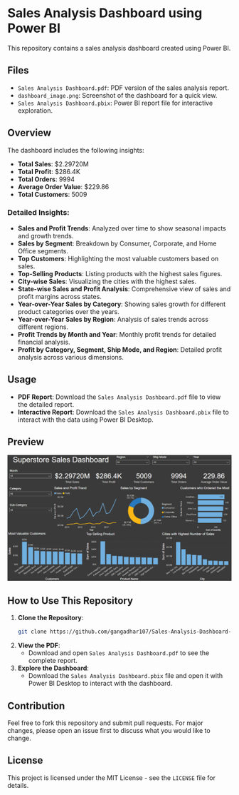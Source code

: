 # Sales Analysis Dashboard using Power BI

This repository contains a sales analysis dashboard created using Power BI.

## Files
- `Sales Analysis Dashboard.pdf`: PDF version of the sales analysis report.
- `dashboard_image.png`: Screenshot of the dashboard for a quick view.
- `Sales Analysis Dashboard.pbix`: Power BI report file for interactive exploration.

## Overview
The dashboard includes the following insights:
- **Total Sales**: $2.29720M
- **Total Profit**: $286.4K
- **Total Orders**: 9994
- **Average Order Value**: $229.86
- **Total Customers**: 5009

### Detailed Insights:
- **Sales and Profit Trends**: Analyzed over time to show seasonal impacts and growth trends.
- **Sales by Segment**: Breakdown by Consumer, Corporate, and Home Office segments.
- **Top Customers**: Highlighting the most valuable customers based on sales.
- **Top-Selling Products**: Listing products with the highest sales figures.
- **City-wise Sales**: Visualizing the cities with the highest sales.
- **State-wise Sales and Profit Analysis**: Comprehensive view of sales and profit margins across states.
- **Year-over-Year Sales by Category**: Showing sales growth for different product categories over the years.
- **Year-over-Year Sales by Region**: Analysis of sales trends across different regions.
- **Profit Trends by Month and Year**: Monthly profit trends for detailed financial analysis.
- **Profit by Category, Segment, Ship Mode, and Region**: Detailed profit analysis across various dimensions.

## Usage
- **PDF Report**: Download the `Sales Analysis Dashboard.pdf` file to view the detailed report.
- **Interactive Report**: Download the `Sales Analysis Dashboard.pbix` file to interact with the data using Power BI Desktop.

## Preview
![Dashboard Preview](dashboard_image.png)

## How to Use This Repository
1. **Clone the Repository**:
    ```sh
    git clone https://github.com/gangadhar107/Sales-Analysis-Dashboard-using-Power-BI.git
    ```
2. **View the PDF**:
    - Download and open `Sales Analysis Dashboard.pdf` to see the complete report.
3. **Explore the Dashboard**:
    - Download the `Sales Analysis Dashboard.pbix` file and open it with Power BI Desktop to interact with the dashboard.

## Contribution
Feel free to fork this repository and submit pull requests. For major changes, please open an issue first to discuss what you would like to change.

## License
This project is licensed under the MIT License - see the `LICENSE` file for details.
